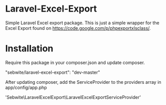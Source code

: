 Laravel-Excel-Export
====================

Simple Laravel Excel export package. This is just a simple wrapper for the Excel Export found on https://code.google.com/p/phpexportxlsclass/.


Installation
====================
Require this package in your composer.json and update composer.

"sebwite/laravel-excel-export": "dev-master"

After updating composer, add the ServiceProvider to the providers array in app/config/app.php

'Sebwite\LaravelExcelExport\LaravelExcelExportServiceProvider'
